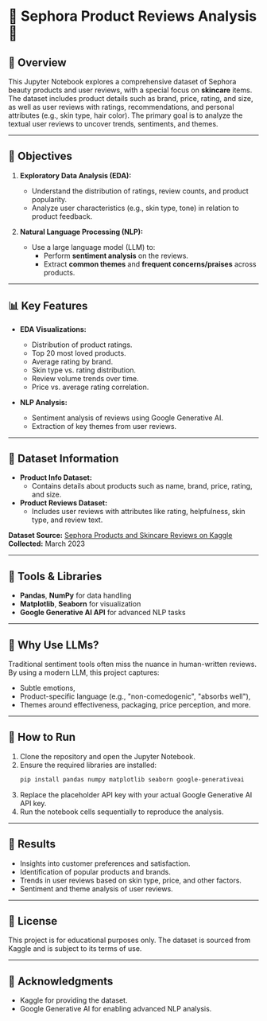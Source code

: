 # 🧴 Sephora Product Reviews Analysis 🧴  

## 📖 Overview
This Jupyter Notebook explores a comprehensive dataset of Sephora beauty products and user reviews, with a special focus on **skincare** items. The dataset includes product details such as brand, price, rating, and size, as well as user reviews with ratings, recommendations, and personal attributes (e.g., skin type, hair color). The primary goal is to analyze the textual user reviews to uncover trends, sentiments, and themes.

---

## 🎯 Objectives
1. **Exploratory Data Analysis (EDA):**
    - Understand the distribution of ratings, review counts, and product popularity.
    - Analyze user characteristics (e.g., skin type, tone) in relation to product feedback.

2. **Natural Language Processing (NLP):**
    - Use a large language model (LLM) to:
      - Perform **sentiment analysis** on the reviews.
      - Extract **common themes** and **frequent concerns/praises** across products.

---

## 📊 Key Features
- **EDA Visualizations:**
  - Distribution of product ratings.
  - Top 20 most loved products.
  - Average rating by brand.
  - Skin type vs. rating distribution.
  - Review volume trends over time.
  - Price vs. average rating correlation.

- **NLP Analysis:**
  - Sentiment analysis of reviews using Google Generative AI.
  - Extraction of key themes from user reviews.

---

## 📂 Dataset Information
- **Product Info Dataset:**
  - Contains details about products such as name, brand, price, rating, and size.
- **Product Reviews Dataset:**
  - Includes user reviews with attributes like rating, helpfulness, skin type, and review text.

**Dataset Source:** [Sephora Products and Skincare Reviews on Kaggle](https://www.kaggle.com/datasets/nadyinky/sephora-products-and-skincare-reviews)  
**Collected:** March 2023  

---

## 🔧 Tools & Libraries
- **Pandas**, **NumPy** for data handling  
- **Matplotlib**, **Seaborn** for visualization  
- **Google Generative AI API** for advanced NLP tasks  

---

## 🧠 Why Use LLMs?
Traditional sentiment tools often miss the nuance in human-written reviews. By using a modern LLM, this project captures:
- Subtle emotions,
- Product-specific language (e.g., "non-comedogenic", "absorbs well"),
- Themes around effectiveness, packaging, price perception, and more.

---

## 🚀 How to Run
1. Clone the repository and open the Jupyter Notebook.
2. Ensure the required libraries are installed:
    ```bash
    pip install pandas numpy matplotlib seaborn google-generativeai
    ```
3. Replace the placeholder API key with your actual Google Generative AI API key.
4. Run the notebook cells sequentially to reproduce the analysis.

---

## 📌 Results
- Insights into customer preferences and satisfaction.
- Identification of popular products and brands.
- Trends in user reviews based on skin type, price, and other factors.
- Sentiment and theme analysis of user reviews.

---

## 📜 License
This project is for educational purposes only. The dataset is sourced from Kaggle and is subject to its terms of use.

---

## 🤝 Acknowledgments
- Kaggle for providing the dataset.
- Google Generative AI for enabling advanced NLP analysis.
